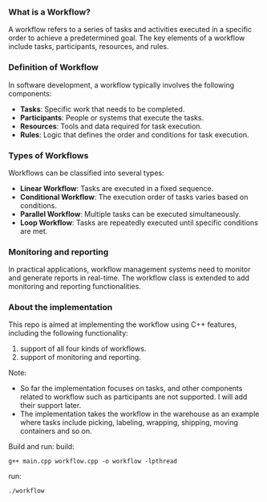 


### What is a Workflow?

A workflow refers to a series of tasks and activities executed in a specific order to achieve a predetermined goal. The key elements of a workflow include tasks, participants, resources, and rules.

### Definition of Workflow

In software development, a workflow typically involves the following components:

-   **Tasks**: Specific work that needs to be completed.
-   **Participants**: People or systems that execute the tasks.
-   **Resources**: Tools and data required for task execution.
-   **Rules**: Logic that defines the order and conditions for task execution.

### Types of Workflows

Workflows can be classified into several types:

-   **Linear Workflow**: Tasks are executed in a fixed sequence.
-   **Conditional Workflow**: The execution order of tasks varies based on conditions.
-   **Parallel Workflow**: Multiple tasks can be executed simultaneously.
-   **Loop Workflow**: Tasks are repeatedly executed until specific conditions are met.

### Monitoring and reporting

In practical applications, workflow management systems need to monitor and generate reports in real-time.  The workflow class is extended to add monitoring and reporting functionalities.

### About the implementation
This repo is aimed at implementing the workflow using C++ features, including the following functionality:
1. support of all four kinds of workflows.
2. support of monitoring and reporting.

Note:
-   So far the implementation focuses on tasks, and other components related to workflow such as participants are not supported. I will add their support later.  
-   The implementation takes the workflow in the warehouse as an example where tasks include picking, labeling, wrapping, shipping, moving containers and so on.

Build and run:
build:
```
g++ main.cpp workflow.cpp -o workflow -lpthread
```
run:
```
./workflow
```
